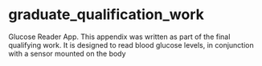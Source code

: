 # graduate_qualification_work
Glucose Reader App. This appendix was written as part of the final qualifying work. It is designed to read blood glucose levels, in conjunction with a sensor mounted on the body
